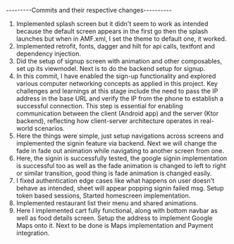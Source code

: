 ---------Commits and their respective changes----------
1. Implemented splash screen but it didn't seem to work as intended because the default screen appears in the first go then the splash launches but when in AMF.xml, I set the theme to default one, it worked.
2. Implemented retrofit, fonts, dagger and hilt for api calls, textfont and dependency injection.
3. Did the setup of signup screen with animation and other composables, set up its viewmodel. Next is to do the backend setup for signup.
4. In this commit, I have enabled the sign-up functionality and explored various computer networking concepts as applied in this project. Key challenges and learnings at this stage include the need to pass the IP address in the base URL and verify the IP from the phone to establish a successful connection. This step is essential for enabling communication between the client (Android app) and the server (Ktor backend), reflecting how client-server architecture operates in real-world scenarios. 
5. Here the things were simple, just setup navigations across screens and implemented the signin feature via backend. Next we will change the fade in fade out animation while navigating to another screen from one.
6. Here, the signin is successfully tested, the google signin implementation is successful too as well as the fade animation is changed to left to right or similar transition, good thing is fade animation is changed easily. 
7. I fixed authentication edge cases like what happens on user doesn't behave as intended, sheet will appear popping signin failed msg. Setup token based sessions, Started homescreen implementation.
8. Implemented restaurant list their menu and shared animations.
9. Here I implemented cart fully functional, along with bottom navbar as well as food details screen. Setup the address to implement Google Maps onto it. Next to be done is Maps implementation and Payment integration.
